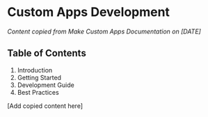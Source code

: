 # Custom Apps Development

*Content copied from Make Custom Apps Documentation on [DATE]*

## Table of Contents

1. Introduction
2. Getting Started
3. Development Guide
4. Best Practices

[Add copied content here]
